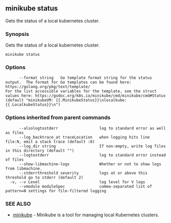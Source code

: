 ## minikube status

Gets the status of a local kubernetes cluster.

### Synopsis


Gets the status of a local kubernetes cluster.

```
minikube status
```

### Options

```
      --format string   Go template format string for the status output.  The format for Go templates can be found here: https://golang.org/pkg/text/template/
For the list accessible variables for the template, see the struct values here: https://godoc.org/k8s.io/minikube/cmd/minikube/cmd#Status (default "minikubeVM: {{.MinikubeStatus}}\nlocalkube: {{.LocalkubeStatus}}\n")
```

### Options inherited from parent commands

```
      --alsologtostderr                  log to standard error as well as files
      --log_backtrace_at traceLocation   when logging hits line file:N, emit a stack trace (default :0)
      --log_dir string                   If non-empty, write log files in this directory (default "")
      --logtostderr                      log to standard error instead of files
      --show-libmachine-logs             Whether or not to show logs from libmachine.
      --stderrthreshold severity         logs at or above this threshold go to stderr (default 2)
  -v, --v Level                          log level for V logs
      --vmodule moduleSpec               comma-separated list of pattern=N settings for file-filtered logging
```

### SEE ALSO
* [minikube](minikube.md)	 - Minikube is a tool for managing local Kubernetes clusters.

